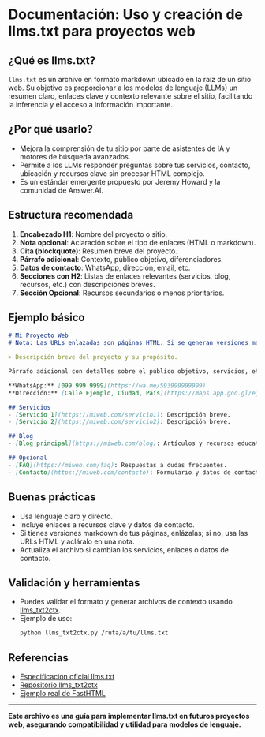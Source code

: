 # Documentación: Uso y creación de llms.txt para proyectos web

## ¿Qué es llms.txt?
`llms.txt` es un archivo en formato markdown ubicado en la raíz de un sitio web. Su objetivo es proporcionar a los modelos de lenguaje (LLMs) un resumen claro, enlaces clave y contexto relevante sobre el sitio, facilitando la inferencia y el acceso a información importante.

## ¿Por qué usarlo?
- Mejora la comprensión de tu sitio por parte de asistentes de IA y motores de búsqueda avanzados.
- Permite a los LLMs responder preguntas sobre tus servicios, contacto, ubicación y recursos clave sin procesar HTML complejo.
- Es un estándar emergente propuesto por Jeremy Howard y la comunidad de Answer.AI.

## Estructura recomendada
1. **Encabezado H1**: Nombre del proyecto o sitio.
2. **Nota opcional**: Aclaración sobre el tipo de enlaces (HTML o markdown).
3. **Cita (blockquote)**: Resumen breve del proyecto.
4. **Párrafo adicional**: Contexto, público objetivo, diferenciadores.
5. **Datos de contacto**: WhatsApp, dirección, email, etc.
6. **Secciones con H2**: Listas de enlaces relevantes (servicios, blog, recursos, etc.) con descripciones breves.
7. **Sección Opcional**: Recursos secundarios o menos prioritarios.

## Ejemplo básico
```markdown
# Mi Proyecto Web
# Nota: Las URLs enlazadas son páginas HTML. Si se generan versiones markdown, se actualizarán aquí.

> Descripción breve del proyecto y su propósito.

Párrafo adicional con detalles sobre el público objetivo, servicios, etc.

**WhatsApp:** [099 999 9999](https://wa.me/593999999999)
**Dirección:** [Calle Ejemplo, Ciudad, País](https://maps.app.goo.gl/ejemplo)

## Servicios
- [Servicio 1](https://miweb.com/servicio1): Descripción breve.
- [Servicio 2](https://miweb.com/servicio2): Descripción breve.

## Blog
- [Blog principal](https://miweb.com/blog): Artículos y recursos educativos.

## Opcional
- [FAQ](https://miweb.com/faq): Respuestas a dudas frecuentes.
- [Contacto](https://miweb.com/contacto): Formulario y datos de contacto.
```

## Buenas prácticas
- Usa lenguaje claro y directo.
- Incluye enlaces a recursos clave y datos de contacto.
- Si tienes versiones markdown de tus páginas, enlázalas; si no, usa las URLs HTML y acláralo en una nota.
- Actualiza el archivo si cambian los servicios, enlaces o datos de contacto.

## Validación y herramientas
- Puedes validar el formato y generar archivos de contexto usando [llms_txt2ctx](https://github.com/AnswerDotAI/llms-txt2ctx).
- Ejemplo de uso:
  ```sh
  python llms_txt2ctx.py /ruta/a/tu/llms.txt
  ```

## Referencias
- [Especificación oficial llms.txt](https://github.com/jeremyhoward/llms-txt-spec)
- [Repositorio llms_txt2ctx](https://github.com/AnswerDotAI/llms-txt2ctx)
- [Ejemplo real de FastHTML](https://fastht.ml/llms.txt)

---

**Este archivo es una guía para implementar llms.txt en futuros proyectos web, asegurando compatibilidad y utilidad para modelos de lenguaje.**

